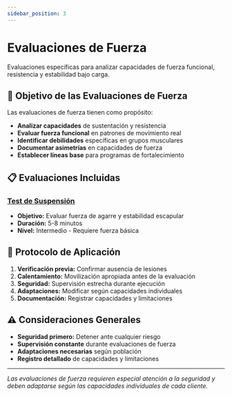 ```yaml
---
sidebar_position: 3
---
```


# Evaluaciones de Fuerza

Evaluaciones específicas para analizar capacidades de fuerza funcional, resistencia y estabilidad bajo carga.

## 🎯 Objetivo de las Evaluaciones de Fuerza

Las evaluaciones de fuerza tienen como propósito:

- **Analizar capacidades** de sustentación y resistencia
- **Evaluar fuerza funcional** en patrones de movimiento real
- **Identificar debilidades** específicas en grupos musculares
- **Documentar asimetrías** en capacidades de fuerza
- **Establecer líneas base** para programas de fortalecimiento

## 📋 Evaluaciones Incluidas

### [Test de Suspensión](./test-suspension.md)
- **Objetivo:** Evaluar fuerza de agarre y estabilidad escapular
- **Duración:** 5-8 minutos
- **Nivel:** Intermedio - Requiere fuerza básica

## 🔄 Protocolo de Aplicación

1. **Verificación previa:** Confirmar ausencia de lesiones
2. **Calentamiento:** Movilización apropiada antes de la evaluación
3. **Seguridad:** Supervisión estrecha durante ejecución
4. **Adaptaciones:** Modificar según capacidades individuales
5. **Documentación:** Registrar capacidades y limitaciones

## ⚠️ Consideraciones Generales

- **Seguridad primero:** Detener ante cualquier riesgo
- **Supervisión constante** durante evaluaciones de fuerza
- **Adaptaciones necesarias** según población
- **Registro detallado** de capacidades y limitaciones

---

*Las evaluaciones de fuerza requieren especial atención a la seguridad y deben adaptarse según las capacidades individuales de cada cliente.*
